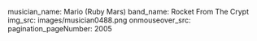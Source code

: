 musician_name: Mario (Ruby Mars)
band_name: Rocket From The Crypt
img_src: images/musician0488.png
onmouseover_src: 
pagination_pageNumber: 2005